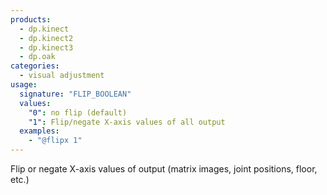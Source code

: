 ```yaml
---
products:
  - dp.kinect
  - dp.kinect2
  - dp.kinect3
  - dp.oak
categories:
  - visual adjustment
usage:
  signature: "FLIP_BOOLEAN"
  values:
    "0": no flip (default)
    "1": Flip/negate X-axis values of all output
  examples:
    - "@flipx 1"
---
```


Flip or negate X-axis values of output (matrix images, joint positions, floor, etc.)
